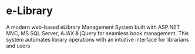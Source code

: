 # e-Library
A modern web-based eLibrary Management System built with ASP.NET MVC, MS SQL Server, AJAX &amp; jQuery for seamless book management. This system automates library operations with an intuitive interface for librarians and users

